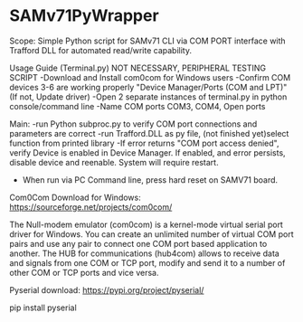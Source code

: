 # SAMv71PyWrapper

Scope: Simple Python script for SAMv71 CLI via COM PORT interface with Trafford DLL for automated read/write capability.

Usage Guide (Terminal.py) NOT NECESSARY, PERIPHERAL TESTING SCRIPT
  -Download and Install com0com for Windows users
  -Confirm COM devices 3-6 are working properly "Device Manager/Ports (COM and LPT)" (If not, Update driver)
  -Open 2 separate instances of terminal.py in python console/command line
  -Name COM ports COM3, COM4, Open ports
  
 Main:
  -run Python subproc.py to verify COM port connections and parameters are correct
  -run Trafford.DLL as py file, (not finished yet)select function from printed library
  -If error returns "COM port access denied", verify Device is enabled in Device Manager. If enabled, and error persists, disable device and reenable. System will require restart. 
  - When run via PC Command line, press hard reset on SAMV71 board. 

Com0Com Download for Windows:
https://sourceforge.net/projects/com0com/

The Null-modem emulator (com0com) is a kernel-mode virtual serial port driver for Windows. You can create an unlimited number of virtual COM port pairs and use any pair to connect one COM port based application to another. The HUB for communications (hub4com) allows to receive data and signals from one COM or TCP port, modify and send it to a number of other COM or TCP ports and vice versa.

Pyserial download:
https://pypi.org/project/pyserial/

  pip install pyserial 
